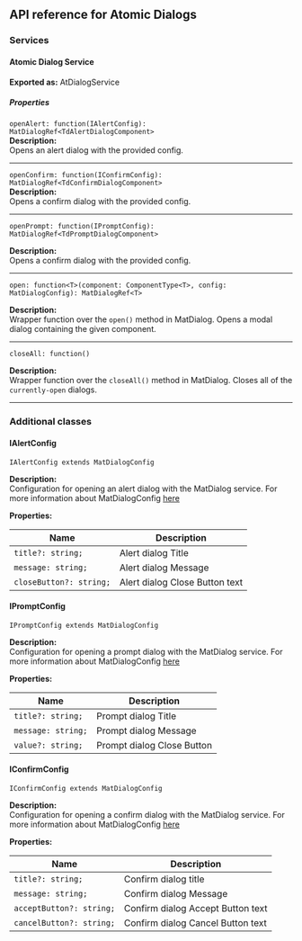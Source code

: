 ## API reference for Atomic Dialogs

### Services

#### Atomic Dialog Service
**Exported as:** AtDialogService<br>

##### Properties

`openAlert: function(IAlertConfig): MatDialogRef<TdAlertDialogComponent>`<br>
**Description:**<br>
Opens an alert dialog with the provided config.

---

`openConfirm: function(IConfirmConfig): MatDialogRef<TdConfirmDialogComponent>`<br>
**Description:**<br>
Opens a confirm dialog with the provided config.

---

`openPrompt: function(IPromptConfig): MatDialogRef<TdPromptDialogComponent>`<br>

**Description:**<br>
Opens a confirm dialog with the provided config.

---

`open: function<T>(component: ComponentType<T>, config: MatDialogConfig): MatDialogRef<T>`<br>

**Description:**<br>
Wrapper function over the `open()` method in MatDialog. Opens a modal dialog containing the given component.

---

`closeAll: function()`<br>

**Description:**<br>
Wrapper function over the `closeAll()` method in MatDialog. Closes all of the `currently-open` dialogs.

---

### Additional classes

#### IAlertConfig
`IAlertConfig extends MatDialogConfig`

**Description:**<br>
Configuration for opening an alert dialog with the MatDialog service. For more information about MatDialogConfig 
[here](https://material.angular.io/components/dialog/api)

**Properties:**<br>

| Name                      | Description                    |
| ------------------------- | ------------------------------ |
|`title?: string;`          | Alert dialog Title             |
|`message: string;`         | Alert dialog Message           |
|`closeButton?: string;`    | Alert dialog Close Button text |

#### IPromptConfig
`IPromptConfig extends MatDialogConfig`

**Description:**<br>
Configuration for opening a prompt dialog with the MatDialog service. For more information about MatDialogConfig 
[here](https://material.angular.io/components/dialog/api)

**Properties:**<br>

| Name                      | Description               |
| ------------------------- | ------------------------- |
|`title?: string;`          | Prompt dialog Title        |
|`message: string;`         | Prompt dialog Message      |
|`value?: string;`          | Prompt dialog Close Button |

#### IConfirmConfig
`IConfirmConfig extends MatDialogConfig`

**Description:**<br>
Configuration for opening a confirm dialog with the MatDialog service. For more information about MatDialogConfig 
[here](https://material.angular.io/components/dialog/api)

**Properties:**<br>

| Name                      | Description                       |
| ------------------------- | --------------------------------- |
|`title?: string;`          | Confirm dialog title              |
|`message: string;`         | Confirm dialog Message            |
|`acceptButton?: string;`   | Confirm dialog Accept Button text |
|`cancelButton?: string;`   | Confirm dialog Cancel Button text |
